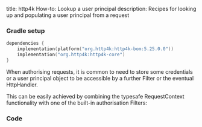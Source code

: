 title: http4k How-to: Lookup a user principal
description: Recipes for looking up and populating a user principal from a request


### Gradle setup

```kotlin
dependencies {
    implementation(platform("org.http4k:http4k-bom:5.25.0.0"))
    implementation("org.http4k:http4k-core")
}
```

When authorising requests, it is common to need to store some credentials or a user principal object to be accessible by a further Filter or the eventual HttpHandler.

This can be easily achieved by combining the typesafe RequestContext functionality with one of the built-in authorisation Filters:

### Code [<img class="octocat"/>](https://github.com/http4k/http4k/blob/master/src/docs/guide/howto/lookup_a_user_principal/example.kt)

<script src="https://gist-it.appspot.com/https://github.com/http4k/http4k/blob/master/src/docs/guide/howto/lookup_a_user_principal/example.kt"></script>

